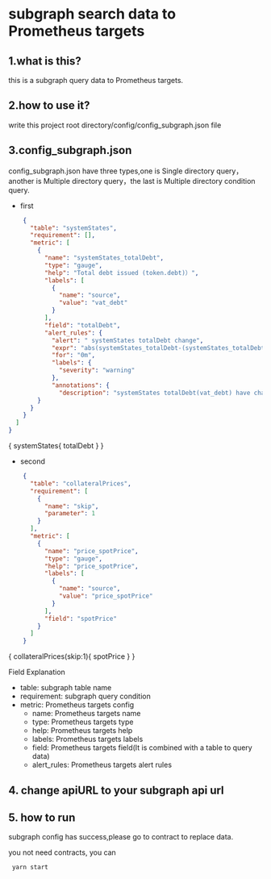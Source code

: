 # subgraph search data to Prometheus targets

## 1.what is this?

this is a subgraph query data to Prometheus targets.

## 2.how to use it?

write this project root directory/config/config_subgraph.json file

## 3.config_subgraph.json

config_subgraph.json have three types,one is Single directory query，another is Multiple directory query，the last is Multiple directory condition query.

* first
```json
    {
      "table": "systemStates",
      "requirement": [],
      "metric": [
        {
          "name": "systemStates_totalDebt",
          "type": "gauge",
          "help": "Total debt issued (token.debt)）",
          "labels": [
            {
              "name": "source",
              "value": "vat_debt"
            }
          ],
          "field": "totalDebt",
          "alert_rules": {
            "alert": " systemStates totalDebt change",
            "expr": "abs(systemStates_totalDebt-(systemStates_totalDebt offset 2m)) > systemStates_totalDebt * 0.05",
            "for": "0m",
            "labels": {
              "severity": "warning"
            },
            "annotations": {
              "description": "systemStates totalDebt(vat_debt) have changed in two minutes change more than 5%,change data {{$value}}"
        }
      }
    }
  ]
}

```
{
    systemStates{
        totalDebt
    }
}

* second 

```json
    {
      "table": "collateralPrices",
      "requirement": [
        {
          "name": "skip",
          "parameter": 1
        }
      ],
      "metric": [
        {
          "name": "price_spotPrice",
          "type": "gauge",
          "help": "price_spotPrice",
          "labels": [
            {
              "name": "source",
              "value": "price_spotPrice"
            }
          ],
          "field": "spotPrice"
        }
      ]
    }

```
{
    collateralPrices(skip:1){
        spotPrice
    }
}


Field Explanation

- table: subgraph table name
- requirement: subgraph query condition
- metric: Prometheus targets config
    - name: Prometheus targets name
    - type: Prometheus targets type
    - help: Prometheus targets help
    - labels: Prometheus targets labels
    - field: Prometheus targets field(It is combined with a table to query data)
    - alert_rules: Prometheus targets alert rules

## 4. change apiURL to your subgraph api url

## 5. how to run

subgraph config has success,please go to contract to replace data.

you not need contracts, you can

```
 yarn start
```
